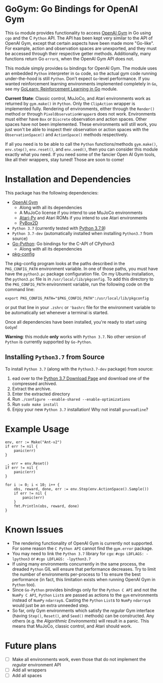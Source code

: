# GoGym: Go Bindings for OpenAI Gym

This `Go` module provides functionality to access [OpenAI Gym](https://github.com/openai/gym) in Go using `cgo` and the C `Python` API. The API has been kept very similar to the API of OpenAI Gym, except that certain aspects have been made more "Go-like". For example, action and observation spaces are unexported, and they must be accessed through their respective getter methods. Additionally, many functions return Go `error`s, when the OpenAI Gym API does not.

This module simply provides `Go` bindings for OpenAI Gym. The module uses an embedded `Python` interpreter in `Go` code, so the actual gym code running under-the-hood is still `Python`. Don't expect `Go`-level performance. If you wanted reinforcement learning environments implemented completely in `Go`, see my [GoLearn: Reinforcement Learning in Go](https://github.com/samuelfneumann/GoLearn) module.

**Current State**: Classic control, MuJoCo, and Atari environments work as returned by `gym.make()` in `Python`. Only the `ClipAction` wrapper is implemented fully. Rendering of environments, either through the `Render()` method or through `PixelObservationWrapper`s does not work. Environments must either have `Box` or `Discrete` observation and action spaces. Other spaces have not been implemented. These environments will still work, you just won't be able to inspect their observation or action spaces with the `ObservationSpace()` and `ActionSpace()` methods respectively.

If all you need is to be able to call the `Python` functions/methods `gym.make()`, `env.step()`, `env.reset()`, and `env.seed()`, then you can consider this module exactly what you need. If you need some of the fancier Open AI Gym tools, like all their wrappers, stay tuned! Those are soon to come!

# Installation and Dependencies
This package has the following dependencies:
* [OpenAI Gym](https://github.com/openai/gym)
    * Along with all its dependencies
    * A MuJoCo license if you intend to use MuJoCo environments
    * [Atari-Py](https://pypi.org/project/atari-py/) and Atari ROMs if you intend to use Atari environments
    * [PyBox2D](https://pypi.org/project/Box2D/)
* `Python 3.7` (currently tested with [Python 3.7.9](https://www.python.org/downloads/release/python-379/))
* `Python 3.7-dev` (automatically installed when installing `Python3.7` from source)
* [Go-Python](https://github.com/DataDog/go-python3): Go bindings for the C-API of CPython3
    * Along with all its dependencies
* [pkg-config](https://en.wikipedia.org/wiki/Pkg-config#:~:text=pkg%2Dconfig%20is%20a%20computer,of%20detailed%20library%20path%20information)

The pkg-config program looks at the paths described in the `PKG_CONFIG_PATH` environment variable. In one of those paths, you must have have the `python3.pc` package configuration file. On my Ubuntu installation, the `python3.pc` file is in `/usr/local/lib/pkgconfig`. To add this directory to the `PKG_CONFIG_PATH` environment variable, run the following code on the command line:
```
export PKG_CONFIG_PATH="$PKG_CONFIG_PATH":/usr/local/lib/pkgconfig
```
or put that line in your `.zshrc` or `'bashrc` file for the environment variable to be automatically set whenever a terminal is started.

Once all dependencies have been installed, you're ready to start using `GoGym`!

**Warning**: this module **only** works with `Python 3.7`. No other version of `Python` is currently supported by `Go-Python`.

## Installing `Python3.7` from Source
To install `Python 3.7` (along with the `Python3.7-dev` package) from source:

1. ead over to the [Python 3.7 Download Page](https://www.python.org/downloads/release/python-379/) and download one of the compressed archived.
2. Extract the archive.
3. Enter the extracted directory
4. Run `./configure --enable-shared --enable-optimizations`
5. Run `sudo make install`
6. Enjoy your new `Python 3.7` installation! Why not install `gnureadline`?


# Example Usage
```
env, err := Make("Ant-v2")
if err != nil {
	panic(err)
}

_, err = env.Reset()
if err != nil {
	panic(err)
}

for i := 0; i < 10; i++ {
	obs, reward, done, err := env.Step(env.ActionSpace().Sample())
	if err != nil {
		panic(err)
	}
	fmt.Println(obs, reward, done)
}
```


# Known Issues
* The rendering functionality of OpenAI Gym is currently not supported. For some reason the `C Python API` cannot find the `gym.error` package.
* You may need to link the `Python 3.7` library for `cgo`: `#cgo LDFLAGS: -lpython3` or `#cgo LDFLAGS: -lpython3.7`
* If using many environments concurrently in the same process, the dreaded `Python` GIL will ensure that performance decreases. Try to limit the number of environments per-process to 1 to ensure the best performance (in fact, this limitation exists when running OpenAI Gym in `Python` too).
* Since `Go-Python` provides bindings only for the `Python C API` and not the `NumPy C API`, `Python` `List`s are passed as actions to the `gym` environments instead of `NumPy` `ndarray`s. Casting the `Python` `List`s to `NumPy` `ndarray`s would just be an extra unneeded step.
* So far, only Gym environments which satisfy the *regular* Gym interface (having `Step()`, `Reset()`, and `Seed()` methods) can be constructed. Any others (e.g. the *Algorithmic Environments*) will result in a panic. This means that MuJoCo, classic control, and Atari should work.

# Future plans
- [ ] Make all environments work, even those that do not implement the *regular* environment API
- [ ] Add all wrappers
- [ ] Add all spaces
